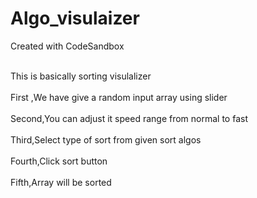 # Algo_visulaizer
Created with CodeSandbox

<br>This is basically sorting visulalizer<br> 
<br>First ,We have give a random input array using slider<br>
<br>Second,You can adjust it speed range from normal to fast<br>
<br>Third,Select type of sort from given sort algos<br>
<br>Fourth,Click sort button<br>
<br>Fifth,Array will be sorted<br>
